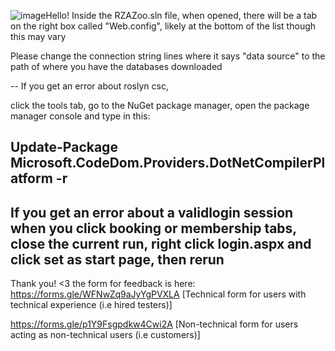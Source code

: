 ![image](https://github.com/pomzie/RZAZoo/assets/68748771/f9fc996a-b65d-4062-ad87-9399e5b3b181)Hello!
Inside the RZAZoo.sln file, when opened, there will be a tab on the right box called "Web.config", likely at the bottom of the list though this may vary

Please change the connection string lines where it says "data source" to the path of where you have the databases downloaded

--
If you get an error about roslyn csc, 

click the tools tab, go to the NuGet package manager, open the package manager console and type in this:

Update-Package Microsoft.CodeDom.Providers.DotNetCompilerPlatform -r
---
If you get an error about a validlogin session when you click booking or membership tabs, close the current run, right click login.aspx and click set as start page, then rerun
----

Thank you! <3
the form for feedback is here:
https://forms.gle/WFNwZq9aJyYgPVXLA [Technical form for users with technical experience (i.e hired testers)]

https://forms.gle/p1Y9Fsgpdkw4Cwi2A [Non-technical form for users acting as non-technical users (i.e customers)]
